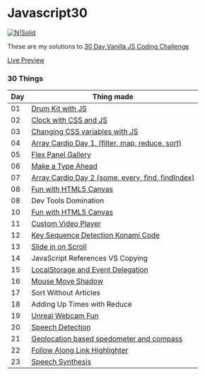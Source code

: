 # Javascript30

[![N|Solid](https://camo.githubusercontent.com/13a16597bc17b350b043e30ab701082fc276d3c4/68747470733a2f2f6a61766173637269707433302e636f6d2f696d616765732f4a53332d736f6369616c2d73686172652e706e67)](https://javascript30.com)

These are my solutions to [30 Day Vanilla JS Coding Challenge](https://javascript30.com/)

[Live Preview](https://goelrohan6.github.io/javascript30/index.html)

### 30 Things

|Day|Thing made|
|---|---|
|01 |[Drum Kit with JS](https://goelrohan6.github.io/javascript30/day01%20Drum%20Kit%20with%20js/day01.html)|
|02|[Clock with CSS and JS](https://goelrohan6.github.io/javascript30/day02%20-%20JS%20and%20CSS%20Clock/day02.html)|
|03|[Changing CSS variables with JS](https://goelrohan6.github.io/javascript30/day03%20-%20Changing%20CSS%20Variables%20with%20JS/day03.html)|
|04|[Array Cardio Day 1, (filter, map, reduce, sort)](https://goelrohan6.github.io/javascript30/day04%20-%20Array%20Cardio%20Day%201/day04.html)|
|05|[Flex Panel Gallery](https://goelrohan6.github.io/javascript30/day05%20-%20Flex%20Panel%20Gallery/day05.html)|
|06|[Make a Type Ahead](https://goelrohan6.github.io/javascript30/day06%20-%20Type%20Ahead/day06.html)|
|07|[Array Cardio Day 2 (some, every, find, findIndex)](https://goelrohan6.github.io/javascript30/day07%20-%20Array%20Cardio%20Day%202/day07.html)|
|08|[Fun with HTML5 Canvas](https://goelrohan6.github.io/javascript30/day08%20-%20Fun%20with%20HTML5%20Canvas/day08.html)|
|08|Dev Tools Domination|
|10|[Fun with HTML5 Canvas](https://goelrohan6.github.io/javascript30/day10%20-%20Hold%20Shift%20and%20Check%20Checkboxes/day10.html)|
|11|[Custom Video Player](https://goelrohan6.github.io/javascript30/day11%20-%20Custom%20Video%20Player/index.html)|
|12|[Key Sequence Detection Konami Code](https://goelrohan6.github.io/javascript30/day12%20-%20Key%20Sequence%20Detection/day12.html)|
|13|[Slide in on Scroll](https://goelrohan6.github.io/javascript30/day13%20-%20Slide%20in%20on%20Scroll/day13.html)|
|14|JavaScript References VS Copying|
|15|[LocalStorage and Event Delegation](https://goelrohan6.github.io/javascript30/day15%20-%20LocalStorage%20and%20Event%20Delegation/day15.html)|
|16|[Mouse Move Shadow](https://goelrohan6.github.io/javascript30/day16%20-%20Mouse%20Move%20Shadow/day16.html)|
|17| Sort Without Articles|
|18| Adding Up Times with Reduce|
|19|[Unreal Webcam Fun](https://goelrohan6.github.io/javascript30/day19%20-%20Webcam%20Fun/day19.html)|
|20|[Speech Detection](https://goelrohan6.github.io/javascript30/day20%20-%20Speech%20Detection/day20.html)|
|21|[Geolocation based spedometer and compass](https://goelrohan6.github.io/javascript30/day21%20-%20Geolocation/day21.html)|
|22|[Follow Along Link Highlighter](https://goelrohan6.github.io/javascript30/day22%20-%20Follow%20Along%20Link%20Highlighter/day22.html)|
|23|[Speech Synthesis](https://goelrohan6.github.io/javascript30/day23%20-%20Speech%20Synthesis/day23.html)|
 

